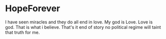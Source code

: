 # HopeForever

I have seen miracles and they do all end in love. My god is Love. Love is god. That is what i believe. That's it end of story no political regime will taint that truth for me. 